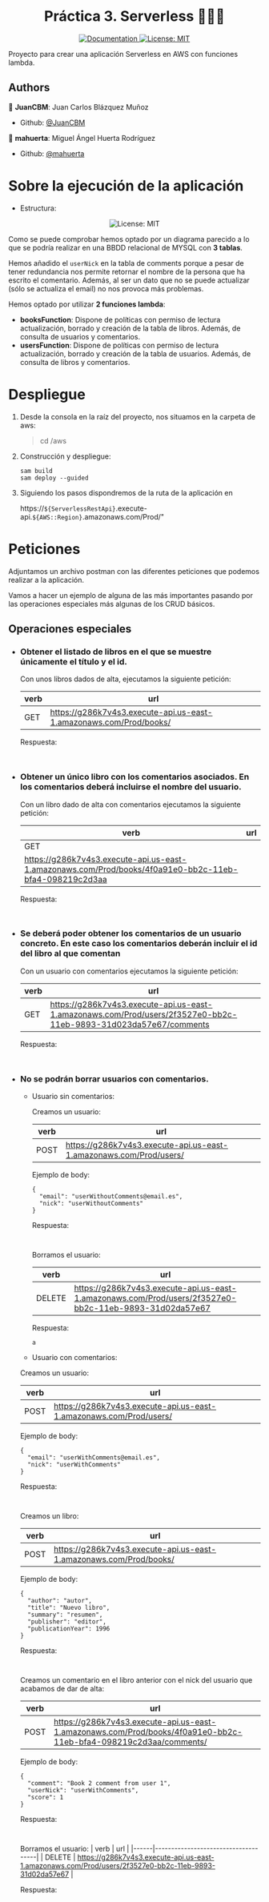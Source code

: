 <h1 align="center">Práctica 3. Serverless 👨🏻‍💻 </h1>

<p align="center">
  <a href="/docs" target="_blank">
    <img alt="Documentation" src="https://img.shields.io/badge/documentation-yes-brightgreen.svg" />
  </a>
  <a href="#" target="_blank">
    <img alt="License: MIT" src="https://img.shields.io/badge/License-MIT-yellow.svg" />
  </a>
</p>

Proyecto para crear una aplicación Serverless en AWS con funciones lambda.

## Authors

👤 **JuanCBM**: Juan Carlos Blázquez Muñoz

* Github: [@JuanCBM](https://github.com/JuanCBM)

👤 **mahuerta**: Miguel Ángel Huerta Rodríguez

* Github: [@mahuerta](https://github.com/mahuerta)

# Sobre la ejecución de la aplicación
- Estructura:

<p align="center">
  <img alt="License: MIT" src="estructura-dynamodb.png" />
</p>

Como se puede comprobar hemos optado por un diagrama parecido a lo que se podría realizar en una BBDD relacional de MYSQL con **3 tablas**.

Hemos añadido el ``userNick`` en la tabla de comments porque a pesar de tener redundancia nos permite retornar el nombre de la persona que ha escrito el comentario. Además, al ser un dato que no se puede actualizar (sólo se actualiza el email) no nos provoca más problemas.

Hemos optado por utilizar **2 funciones lambda**:
- **booksFunction**: Dispone de políticas con permiso de lectura actualización, borrado y creación de la tabla de libros. Además, de consulta de usuarios y comentarios.
- **usersFunction**: Dispone de políticas con permiso de lectura actualización, borrado y creación de la tabla de usuarios. Además, de consulta de libros y comentarios.


# Despliegue
1. Desde la consola en la raíz del proyecto, nos situamos en la carpeta de aws:
    > cd /aws

2. Construcción y despliegue:
    ```
    sam build
    sam deploy --guided
    ```
3. Siguiendo los pasos dispondremos de la ruta de la aplicación en 

    https://``${ServerlessRestApi}``.execute-api.``${AWS::Region}``.amazonaws.com/Prod/"

# Peticiones 
Adjuntamos un archivo postman con las diferentes peticiones que podemos realizar a la aplicación.

Vamos a hacer un ejemplo de alguna de las más importantes pasando por las operaciones especiales más algunas de los CRUD básicos.

## Operaciones especiales

- ### Obtener el listado de libros en el que se muestre únicamente el título y el id.
    Con unos libros dados de alta, ejecutamos la siguiente petición:

    | verb | url                                 |
    |------|-------------------------------------|
    | GET | https://g286k7v4s3.execute-api.us-east-1.amazonaws.com/Prod/books/ |

    Respuesta:
    ```


    ```

-  ### Obtener un único libro con los comentarios asociados. En los comentarios deberá incluirse el nombre del usuario.
    Con un libro dado de alta con comentarios ejecutamos la siguiente petición:

    | verb | url                                 |
    |------|-------------------------------------|
    | GET | 
    https://g286k7v4s3.execute-api.us-east-1.amazonaws.com/Prod/books/4f0a91e0-bb2c-11eb-bfa4-098219c2d3aa |

    Respuesta:
    ```


    ```


-  ### Se deberá poder obtener los comentarios de un usuario concreto. En este caso los comentarios deberán incluir el id del libro al que comentan
    Con un usuario con comentarios ejecutamos la siguiente petición:


    | verb | url                                 |
    |------|-------------------------------------|
    | GET | https://g286k7v4s3.execute-api.us-east-1.amazonaws.com/Prod/users/2f3527e0-bb2c-11eb-9893-31d023da57e67/comments |


    Respuesta:
    ```


    ```


-  ### No se podrán borrar usuarios con comentarios.
    - Usuario sin comentarios:

      Creamos un usuario:

      | verb | url                                 |
      |------|-------------------------------------|
      | POST | https://g286k7v4s3.execute-api.us-east-1.amazonaws.com/Prod/users/ |

      Ejemplo de body:

      ```
      {
        "email": "userWithoutComments@email.es",
        "nick": "userWithoutComments"
      }

      ```

      Respuesta:
      ```


      ```

      Borramos el usuario:

      | verb | url                                 |
      |------|-------------------------------------|
      | DELETE | https://g286k7v4s3.execute-api.us-east-1.amazonaws.com/Prod/users/2f3527e0-bb2c-11eb-9893-31d02da57e67 |

      Respuesta:
      ```
      a

      ```
    - Usuario con comentarios:

    Creamos un usuario:

      | verb | url                                 |
      |------|-------------------------------------|
      | POST | https://g286k7v4s3.execute-api.us-east-1.amazonaws.com/Prod/users/ |

      Ejemplo de body:

      ```
      {
        "email": "userWithComments@email.es",
        "nick": "userWithComments"
      }

      ```

      Respuesta:
      ```


      ```

    Creamos un libro:

      | verb | url                                 |
      |------|-------------------------------------|
      | POST | https://g286k7v4s3.execute-api.us-east-1.amazonaws.com/Prod/books/ |

      Ejemplo de body:

      ```
      {
        "author": "autor",
        "title": "Nuevo libro",
        "summary": "resumen",
        "publisher": "editor",
        "publicationYear": 1996
      }

      ```

      Respuesta:
      ```


      ```


    Creamos un comentario en el libro anterior con el nick del usuario que acabamos de dar de alta:

      | verb | url                                 |
      |------|-------------------------------------|
      | POST | https://g286k7v4s3.execute-api.us-east-1.amazonaws.com/Prod/books/4f0a91e0-bb2c-11eb-bfa4-098219c2d3aa/comments/ |

      Ejemplo de body:

      ```
      {
        "comment": "Book 2 comment from user 1",
        "userNick": "userWithComments",
        "score": 1
      }

      ```

      Respuesta:
      ```


      ```

    Borramos el usuario:
      | verb | url                                 |
      |------|-------------------------------------|
      | DELETE | https://g286k7v4s3.execute-api.us-east-1.amazonaws.com/Prod/users/2f3527e0-bb2c-11eb-9893-31d02da57e67 |

      Respuesta:
      ```

      ```
